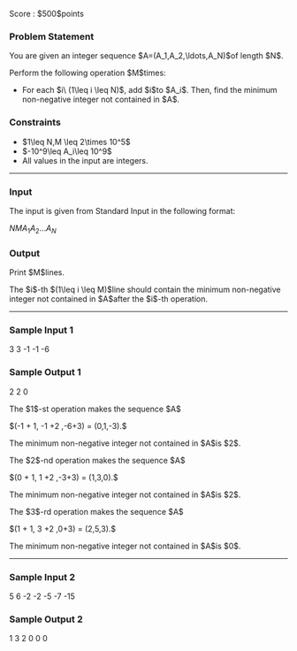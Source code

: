 
<div>

<span>

<span>

<p>
Score : $500$points
</p>

<div>

<section>

### **Problem Statement**

<p>
You are given an integer sequence $A=(A_1,A_2,\ldots,A_N)$of length $N$.
</p>

<p>
Perform the following operation $M$times:
</p>

<ul>

<li>
For each $i\ (1\leq i \leq N)$, add $i$to $A_i$.  Then, find the minimum non-negative integer not contained in $A$.
</li>

</ul>

</section>

</div>

<div>

<section>

### **Constraints**

<ul>

<li>
$1\leq N,M \leq 2\times 10^5$
</li>

<li>
$-10^9\leq A_i\leq 10^9$
</li>

<li>
All values in the input are integers.
</li>

</ul>

</section>

</div>

---

<div>

<div>

<section>

### **Input**

<p>
The input is given from Standard Input in the following format:
</p>

<div>

$N$$M$$A_1$$A_2$$\ldots$$A_N$
</div>

</section>

</div>

<div>

<section>

### **Output**

<p>
Print $M$lines.
</p>

<p>
The $i$-th $(1\leq i \leq M)$line should contain the minimum non-negative integer not contained in $A$after the $i$-th operation.
</p>

</section>

</div>

</div>

---

<div>

<section>

### **Sample Input 1**

<div>

3 3
-1 -1 -6

</div>

</section>

</div>

<div>

<section>

### **Sample Output 1**

<div>

2
2
0

</div>

<p>
The $1$-st operation makes the sequence $A$
</p>

<p>
$(-1 + 1, -1 +2 ,-6+3) = (0,1,-3).$
</p>

<p>
The minimum non-negative integer not contained in $A$is $2$.
</p>

<p>
The $2$-nd operation makes the sequence $A$
</p>

<p>
$(0 + 1, 1 +2 ,-3+3) = (1,3,0).$
</p>

<p>
The minimum non-negative integer not contained in $A$is $2$.
</p>

<p>
The $3$-rd operation makes the sequence $A$
</p>

<p>
$(1 + 1, 3 +2 ,0+3) = (2,5,3).$
</p>

<p>
The minimum non-negative integer not contained in $A$is $0$.
</p>

</section>

</div>

---

<div>

<section>

### **Sample Input 2**

<div>

5 6
-2 -2 -5 -7 -15

</div>

</section>

</div>

<div>

<section>

### **Sample Output 2**

<div>

1
3
2
0
0
0

</div>

</section>

</div>

</span>

</span>

</div>
